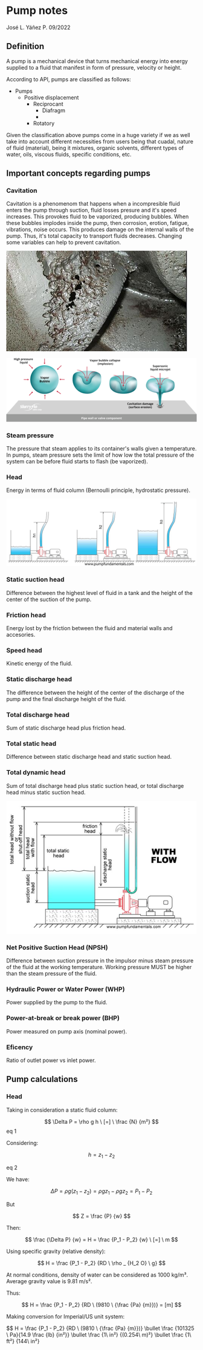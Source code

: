 # Pump notes 
José L. Yáñez P. 09/2022

## Definition

A pump is a mechanical device that turns mechanical energy into energy supplied to a fluid that manifest in form of pressure, velocity or height.

According to API, pumps are classified as follows:

- Pumps
  - Positive displacement 
    - Reciprocant
      - Diafragm
      -
    - Rotatory


Given the classification above pumps come in a huge variety if we as well take into account different necessities from users being that cuadal, nature of fluid (material), being it mixtures, organic solvents, different types of water, oils, viscous fluids, specific conditions, etc.

## Important concepts regarding pumps

### Cavitation

Cavitation is a phenomenom that happens when a incompresible fluid enters the pump through suction, fluid losses presure and it's speed increases. This provokes fluid to be vaporized, producing bubbles. When these bubbles implodes inside the pump, then corrosion, erotion, fatigue, vibrations, noise occurs. This produces damage on the internal walls of the pump. Thus, it's total capacity to transport fluids decreases. Changing some variables can help to prevent cavitation.

![](./assets/cavitation-in-pump.jpg)

![](./assets/cavitation-diagram.png)


### Steam pressure

The pressure that steam applies to its container's walls given a temperature. In pumps, steam pressure sets the limit of how low the total pressure of the system can be before fluid starts to flash (be vaporized).


### Head

Energy in terms of fluid column (Bernoulli principle, hydrostatic pressure).

![](./assets/what-is-head.jpg)


### Static suction head

Difference between the highest level of fluid in a tank and the height of the center of the suction of the pump.

### Friction head

Energy lost by the friction between the fluid and material walls and accesories.

### Speed head

Kinetic energy of the fluid.

### Static discharge head

The difference between the height of the center of the discharge of the pump and the final discharge height of the fluid.

### Total discharge head

Sum of static discharge head plus friction head.

### Total static head

Difference between static discharge head and static suction head.

### Total dynamic head

Sum of total discharge head plus static suction head, or total discharge head minus static suction head.

![](./assets/what-is-head12.jpg)


### Net Positive Suction Head (NPSH)

Difference between suction pressure in the impulsor minus steam pressure of the fluid at the working temperature. Working pressure MUST be higher than the steam pressure of the fluid. 

### Hydraulic Power or Water Power (WHP)

Power supplied by the pump to the fluid.

### Power-at-break or break power (BHP)

Power measured on pump axis (nominal power).

### Eficency

Ratio of outlet power vs inlet power.


## Pump calculations

### Head

Taking in consideration a static fluid column:

$$
\Delta P = \rho g h \  [=] \  \frac {N} {m²} 
$$ 
eq 1


Considering: 

$$
h = z_1 - z_2
$$

eq 2

We have:

$$
\Delta P = \rho g (z_1 - z_2) = \rho g z_1 - \rho g z_2 = P_1 - P_2
$$

But

$$
Z = \frac {P} {w}
$$

Then:

$$
\frac {\Delta P} {w} = H = \frac {P_1 - P_2} {w} \  [=] \ m
$$

Using specific gravity (relative density):

$$
H = \frac {P_1 - P_2} {RD \ \rho _ {H_2 O} \ g}
$$

At normal conditions, density of water can be considered as 1000 kg/m³. Average gravity value is 9.81 m/s².

Thus:

$$
H = \frac {P_1 - P_2} {RD \ (9810 \ {\frac {Pa} {m}})} = [m]
$$

Making conversion for Imperial/US unit system:

$$
H = \frac {P_1 - P_2} {RD \ (9810 \ {\frac {Pa} {m}})} \bullet \frac {101325 \ Pa}{14.9 \frac {lb} {in²}} \bullet \frac {1\ in²} {(0.254\ m)²} \bullet \frac {1\ ft²} {144\ in²} 